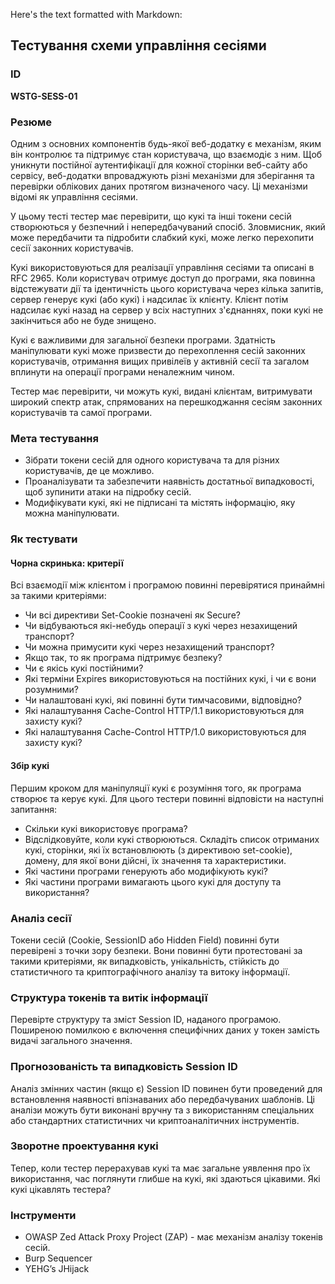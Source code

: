Here's the text formatted with Markdown:

## Тестування схеми управління сесіями

### ID
**WSTG-SESS-01**

### Резюме
Одним з основних компонентів будь-якої веб-додатку є механізм, яким він контролює та підтримує стан користувача, що взаємодіє з ним. Щоб уникнути постійної аутентифікації для кожної сторінки веб-сайту або сервісу, веб-додатки впроваджують різні механізми для зберігання та перевірки облікових даних протягом визначеного часу. Ці механізми відомі як управління сесіями.

У цьому тесті тестер має перевірити, що кукі та інші токени сесій створюються у безпечний і непередбачуваний спосіб. Зловмисник, який може передбачити та підробити слабкий кукі, може легко перехопити сесії законних користувачів.

Кукі використовуються для реалізації управління сесіями та описані в RFC 2965. Коли користувач отримує доступ до програми, яка повинна відстежувати дії та ідентичність цього користувача через кілька запитів, сервер генерує кукі (або кукі) і надсилає їх клієнту. Клієнт потім надсилає кукі назад на сервер у всіх наступних з'єднаннях, поки кукі не закінчиться або не буде знищено.

Кукі є важливими для загальної безпеки програми. Здатність маніпулювати кукі може призвести до перехоплення сесій законних користувачів, отримання вищих привілеїв у активній сесії та загалом вплинути на операції програми неналежним чином.

Тестер має перевірити, чи можуть кукі, видані клієнтам, витримувати широкий спектр атак, спрямованих на перешкоджання сесіям законних користувачів та самої програми.

### Мета тестування
- Зібрати токени сесій для одного користувача та для різних користувачів, де це можливо.
- Проаналізувати та забезпечити наявність достатньої випадковості, щоб зупинити атаки на підробку сесій.
- Модифікувати кукі, які не підписані та містять інформацію, яку можна маніпулювати.

### Як тестувати

#### Чорна скринька: критерії
Всі взаємодії між клієнтом і програмою повинні перевірятися принаймні за такими критеріями:
- Чи всі директиви Set-Cookie позначені як Secure?
- Чи відбуваються які-небудь операції з кукі через незахищений транспорт?
- Чи можна примусити кукі через незахищений транспорт?
- Якщо так, то як програма підтримує безпеку?
- Чи є якісь кукі постійними?
- Які терміни Expires використовуються на постійних кукі, і чи є вони розумними?
- Чи налаштовані кукі, які повинні бути тимчасовими, відповідно?
- Які налаштування Cache-Control HTTP/1.1 використовуються для захисту кукі?
- Які налаштування Cache-Control HTTP/1.0 використовуються для захисту кукі?

#### Збір кукі
Першим кроком для маніпуляції кукі є розуміння того, як програма створює та керує кукі. Для цього тестери повинні відповісти на наступні запитання:
- Скільки кукі використовує програма?
- Відслідковуйте, коли кукі створюються. Складіть список отриманих кукі, сторінки, які їх встановлюють (з директивою set-cookie), домену, для якої вони дійсні, їх значення та характеристики.
- Які частини програми генерують або модифікують кукі?
- Які частини програми вимагають цього кукі для доступу та використання?

### Аналіз сесії
Токени сесій (Cookie, SessionID або Hidden Field) повинні бути перевірені з точки зору безпеки. Вони повинні бути протестовані за такими критеріями, як випадковість, унікальність, стійкість до статистичного та криптографічного аналізу та витоку інформації.

### Структура токенів та витік інформації
Перевірте структуру та зміст Session ID, наданого програмою. Поширеною помилкою є включення специфічних даних у токен замість видачі загального значення.

### Прогнозованість та випадковість Session ID
Аналіз змінних частин (якщо є) Session ID повинен бути проведений для встановлення наявності впізнаваних або передбачуваних шаблонів. Ці аналізи можуть бути виконані вручну та з використанням спеціальних або стандартних статистичних чи криптоаналітичних інструментів.

### Зворотне проектування кукі
Тепер, коли тестер перерахував кукі та має загальне уявлення про їх використання, час поглянути глибше на кукі, які здаються цікавими. Які кукі цікавлять тестера?

### Інструменти
- OWASP Zed Attack Proxy Project (ZAP) - має механізм аналізу токенів сесій.
- Burp Sequencer
- YEHG’s JHijack